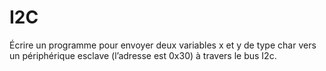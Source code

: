 # I2C
Écrire un programme pour envoyer deux variables x et y de type char vers un périphérique esclave (l’adresse est 0x30) à travers le bus I2c.
